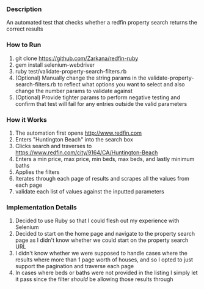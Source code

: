 ### Description
An automated test that checks whether a redfin property search returns the correct results

### How to Run
1. git clone https://github.com/Zarkana/redfin-ruby
2. gem install selenium-webdriver
3. ruby test/validate-property-search-filters.rb
4. (Optional) Manually change the string params in the validate-property-search-filters.rb to reflect what options you want to select and also change the number params to validate against
5. (Optional) Provide tighter params to perform negative testing and confirm that test will fail for any entries outside the valid parameters

### How it Works
1. The automation first opens http://www.redfin.com
2. Enters "Huntington Beach" into the search box
3. Clicks search and traverses to https://www.redfin.com/city/9164/CA/Huntington-Beach
4. Enters a min price, max price, min beds, max beds, and lastly minimum baths
5. Applies the filters
6. Iterates through each page of results and scrapes all the values from each page
7. validate each list of values against the inputted parameters

### Implementation Details
1. Decided to use Ruby so that I could flesh out my experience with Selenium
2. Decided to start on the home page and navigate to the property search page as I didn't know whether we could start on the property search URL
3. I didn't know whether we were supposed to handle cases where the results where more than 1 page worth of houses, and so I opted to just support the pagination and traverse each page
4. In cases where beds or baths were not provided in the listing I simply let it pass since the filter _should_ be allowing those results through

